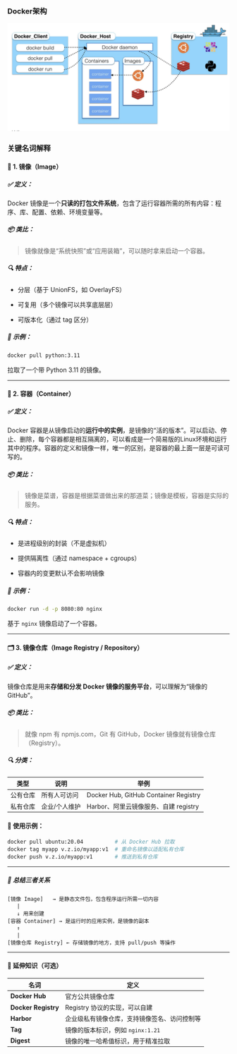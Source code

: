 ### Docker架构
![](asserts/Pasted%20image%2020250724081651.png)
### 关键名词解释
#### 🧱 1. **镜像（Image）**

##### ✅ 定义：

Docker 镜像是一个**只读的打包文件系统**，包含了运行容器所需的所有内容：程序、库、配置、依赖、环境变量等。

##### 📦 类比：

> 镜像就像是“系统快照”或“应用装箱”，可以随时拿来启动一个容器。

##### 🔍 特点：

-   分层（基于 UnionFS，如 OverlayFS）
    
-   可复用（多个镜像可以共享底层层）
    
-   可版本化（通过 tag 区分）
    

##### 🧪 示例：

```bash
docker pull python:3.11
```

拉取了一个带 Python 3.11 的镜像。

---

#### 🧳 2. **容器（Container）**

#####  ✅ 定义：

Docker 容器是从镜像启动的**运行中的实例**，是镜像的“活的版本”。可以启动、停止、删除，每个容器都是相互隔离的，可以看成是一个简易版的Linux环境和运行其中的程序。容器的定义和镜像一样，唯一的区别，是容器的最上面一层是可读可写的。

#####  📦 类比：

> 镜像是菜谱，容器是根据菜谱做出来的那道菜；镜像是模板，容器是实际的服务。

#####  🔍 特点：

-   是进程级别的封装（不是虚拟机）
    
-   提供隔离性（通过 namespace + cgroups）
    
-   容器内的变更默认不会影响镜像
    

#####  🧪 示例：

```bash
docker run -d -p 8080:80 nginx
```

基于 `nginx` 镜像启动了一个容器。

---

#### 🗂️ 3. **镜像仓库（Image Registry / Repository）**

#####  ✅ 定义：

镜像仓库是用来**存储和分发 Docker 镜像的服务平台**，可以理解为“镜像的 GitHub”。

#####  📦 类比：

> 就像 npm 有 npmjs.com，Git 有 GitHub，Docker 镜像就有镜像仓库（Registry）。

#####  🔍 分类：

| 类型 | 说明 | 举例 |
| --- | --- | --- |
| 公有仓库 | 所有人可访问 | Docker Hub, GitHub Container Registry |
| 私有仓库 | 企业/个人维护 | Harbor、阿里云镜像服务、自建 registry |

#### 🧪 使用示例：

```bash
docker pull ubuntu:20.04          # 从 Docker Hub 拉取
docker tag myapp v.z.io/myapp:v1  # 重命名镜像以适配私有仓库
docker push v.z.io/myapp:v1       # 推送到私有仓库
```

---

##### 🧩 总结三者关系

```text
[镜像 Image]   → 是静态文件包，包含程序运行所需一切内容
   |
   ↓ 用来创建
[容器 Container] → 是运行时的应用实例，是镜像的副本
   ↑
   |
[镜像仓库 Registry] ← 存储镜像的地方，支持 pull/push 等操作
```

---

#### 🧠 延伸知识（可选）

| 名词 | 定义 |
| --- | --- |
| **Docker Hub** | 官方公共镜像仓库 |
| **Docker Registry** | Registry 协议的实现，可以自建 |
| **Harbor** | 企业级私有镜像仓库，支持镜像签名、访问控制等 |
| **Tag** | 镜像的版本标识，例如 `nginx:1.21` |
| **Digest** | 镜像的唯一哈希值标识，用于精准拉取 |
